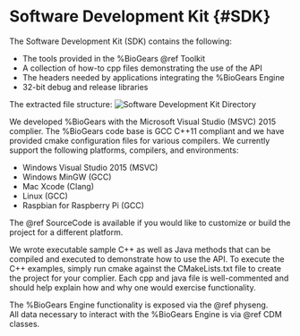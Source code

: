 Software Development Kit {#SDK}
========================

The Software Development Kit (SDK) contains the following:
-   The tools provided in the %BioGears @ref Toolkit
-   A collection of how-to cpp files demonstrating the use of the API
-   The headers needed by applications integrating the %BioGears Engine
-   32-bit debug and release libraries

The extracted file structure:
<img src="./images/GUI/SDKDir.png" alt="Software Development Kit Directory">
<br>

We developed %BioGears with the Microsoft Visual Studio (MSVC) 2015
complier. The %BioGears code base is GCC C++11 compliant and we have 
provided cmake configuration files for various compilers.  We currently support
the following platforms, compilers, and environments:
-   Windows Visual Studio 2015 (MSVC)
-   Windows MinGW (GCC)
-   Mac Xcode (Clang)
-   Linux (GCC)
-   Raspbian for Raspberry Pi (GCC)

The @ref SourceCode is available if you would like to customize
or build the project for a different platform.

We wrote executable sample C++ as well as Java methods that can be compiled and executed to demonstrate how to use the API. 
To execute the C++ examples, simply run cmake against the CMakeLists.txt file to create the project for your complier.
Each cpp and java file is well-commented and should help explain how and why one would exercise functionality.

The %BioGears Engine functionality is exposed via the @ref physeng.<br>
All data necessary to interact with the %BioGears Engine is via @ref CDM classes. 

